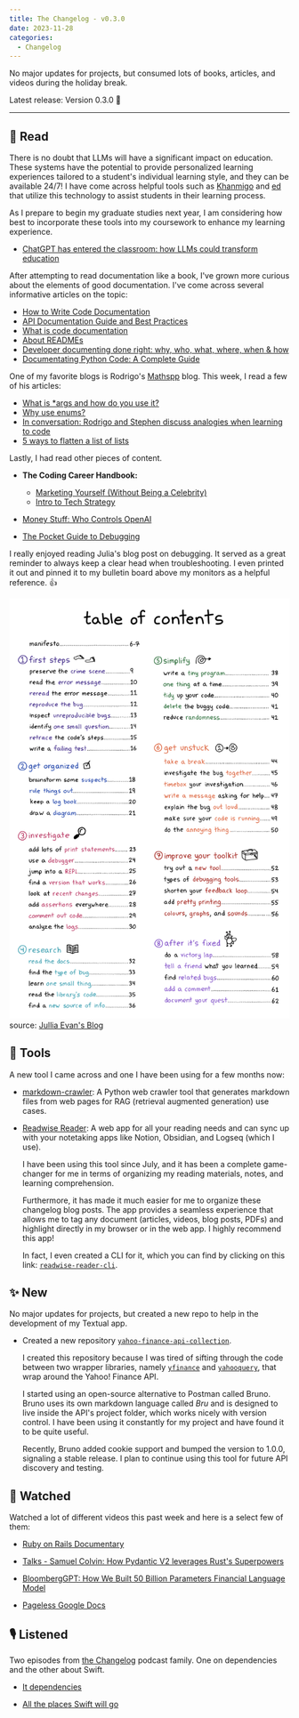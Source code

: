 ```yaml
---
title: The Changelog - v0.3.0
date: 2023-11-28 
categories:
  - Changelog
---
```


No major updates for projects, but consumed lots of books, articles, and videos during the holiday break.

Latest release: Version 0.3.0 🎉

<!-- more -->

---

## 📕 Read

There is no doubt that LLMs will have a significant impact on education. These systems have the potential to provide personalized learning experiences tailored to a student's individual learning style, and they can be available 24/7! I have come across helpful tools such as [Khanmigo](https://www.khanacademy.org/khan-labs) and [ed](https://edstem.org/about) that utilize this technology to assist students in their learning process.

As I prepare to begin my graduate studies next year, I am considering how best to incorporate these tools into my coursework to enhance my learning experience.

- [ChatGPT has entered the classroom: how LLMs could transform education](https://www.nature.com/articles/d41586-023-03507-3?ref=emergentmind)

After attempting to read documentation like a book, I've grown more curious about the elements of good documentation. I've come across several informative articles on the topic:

- [How to Write Code Documentation](https://www.madcapsoftware.com/blog/write-code-documentation/)
- [API Documentation Guide and Best Practices](https://stoplight.io/api-documentation-guide)
- [What is code documentation](https://swimm.io/learn/code-documentation/code-documentation-benefits-challenges-and-tips-for-success)
- [About READMEs](https://docs.github.com/en/repositories/managing-your-repositorys-settings-and-features/customizing-your-repository/about-readmes)
- [Developer documenting done right: why, who, what, where, when & how](https://swimm.io/blog/developer-documenting-done-right)
- [Documentating Python Code: A Complete Guide](https://realpython.com/documenting-python-code/)

One of my favorite blogs is Rodrigo's [Mathspp](https://mathspp.com/blog) blog. This week, I read a few of his articles:

- [What is *args and how do you use it?](https://mathspp.com/blog/what-is-args-and-how-do-you-use-it)
- [Why use enums?](https://mathspp.com/blog/why-use-enums)
- [In conversation: Rodrigo and Stephen discuss analogies when learning to code](https://mathspp.com/blog/in-conversation-rodrigo-and-stephen-on-analogies)
- [5 ways to flatten a list of lists](https://mathspp.com/blog/5-ways-to-flatten-a-list-of-lists)

Lastly, I had read other pieces of content.

- **The Coding Career Handbook:**
  - [Marketing Yourself (Without Being a Celebrity)](https://learninpublic.org/v1-tactics-marketing-yourself.pdf)
  - [Intro to Tech Strategy](https://learninpublic.org/v1-strategy-intro-tech.pdf)

- [Money Stuff: Who Controls OpenAI](mailto:reader-forwarded-email/79fff38ccf79824882bde2de01d3b4cc)  
- [The Pocket Guide to Debugging](https://jvns.ca/blog/2022/12/21/new-zine--the-pocket-guide-to-debugging/)

I really enjoyed reading Julia's blog post on debugging. It served as a great reminder to always keep a clear head when troubleshooting. I even printed it out and pinned it to my bulletin board above my monitors as a helpful reference. 👍

![toc-pocket-guide-to-debugging](../images/Pocket%20Guide%20Debugging.png)
source: [Jullia Evan's Blog](https://jvns.ca/blog)

## 🧰 Tools

A new tool I came across and one I have been using for a few months now:

- [markdown-crawler](https://pycoders.com/link/11789/feed): A Python web crawler tool that generates markdown files from web pages for RAG (retrieval augmented generation) use cases.

- [Readwise Reader](https://readwise.io/read): A web app for all your reading needs and can sync up with your notetaking apps like Notion, Obsidian, and Logseq (which I use).
  
    I have been using this tool since July, and it has been a complete game-changer for me in terms of organizing my reading materials, notes, and learning comprehension. 
    
    Furthermore, it has made it much easier for me to organize these changelog blog posts. The app provides a seamless experience that allows me to tag any document (articles, videos, blog posts, PDFs) and highlight directly in my browser or in the web app. I highly recommend this app!
    
    In fact, I even created a CLI for it, which you can find by clicking on this link: [`readwise-reader-cli`](https://github.com/Scarvy/readwise-reader-cli).

## ✨ New

No major updates for projects, but created a new repo to help in the development of my Textual app.

- Created a new repository [`yahoo-finance-api-collection`](https://github.com/Scarvy/yahoo-finance-api-collection).

    I created this repository because I was tired of sifting through the code between two wrapper libraries, namely [`yfinance`](https://github.com/ranaroussi/yfinance) and [`yahooquery`](https://github.com/dpguthrie/yahooquery), that wrap around the Yahoo! Finance API. 
    
    I started using an open-source alternative to Postman called Bruno. Bruno uses its own markdown language called *Bru* and is designed to live inside the API's project folder, which works nicely with version control. I have been using it constantly for my project and have found it to be quite useful. 
    
    Recently, Bruno added cookie support and bumped the version to 1.0.0, signaling a stable release. I plan to continue using this tool for future API discovery and testing.

## 🎥 Watched

Watched a lot of different videos this past week and here is a select few of them:

- [Ruby on Rails Documentary](https://youtu.be/HDKUEXBF3B4?si=VZbOmc1DVJNlXX7S)

- [Talks - Samuel Colvin: How Pydantic V2 leverages Rust's Superpowers](https://www.youtube.com/watch?si=YMzZHsbW2s0r332x&v=pWZw7hYoRVU&feature=youtu.be)

- [BloombergGPT: How We Built 50 Billion Parameters Financial Language Model](https://www.youtube.com/watch?si=eBAS3t8mhptK89Dw&v=m2Scj2SO85Y&feature=youtu.be)

- [Pageless Google Docs](https://www.youtube.com/watch?v=wRUvPU-g4ww)

## 🎙 Listened

Two episodes from [the Changelog](https://changelog.com/) podcast family. One on dependencies and the other about Swift.

- [It dependencies](https://podcasts.apple.com/us/podcast/the-changelog-software-development-open-source/id341623264?i=1000635207569)

- [All the places Swift will go](https://podcasts.apple.com/us/podcast/the-changelog-software-development-open-source/id341623264?i=1000635095815)

